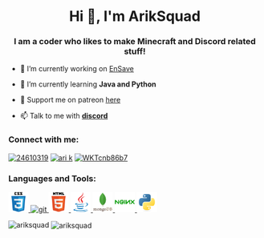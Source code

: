 <h1 align="center">Hi 👋, I'm ArikSquad</h1>
<h3 align="center">I am a coder who likes to make Minecraft and Discord related stuff!</h3>

- 🔭 I’m currently working on [EnSave](https://github.com/ArikSquad/EnSave-Discord)

- 🌱 I’m currently learning **Java and Python**

- 🤝 Support me on patreon [here](https://www.patreon.com/ariksquad)

- 📫 Talk to me with **[discord](https://discord.gg/WKTcnb86b7)**

<h3 align="left">Connect with me:</h3>
<p align="left">
<a href="https://stackoverflow.com/users/18511994" target="blank"><img align="center" src="https://raw.githubusercontent.com/rahuldkjain/github-profile-readme-generator/master/src/images/icons/Social/stack-overflow.svg" alt="24610319" height="30" width="40" /></a>
<a href="https://www.youtube.com/c/ari k" target="blank"><img align="center" src="https://raw.githubusercontent.com/rahuldkjain/github-profile-readme-generator/master/src/images/icons/Social/youtube.svg" alt="ari k" height="30" width="40" /></a>
<a href="https://discord.gg/WKTcnb86b7" target="blank"><img align="center" src="https://raw.githubusercontent.com/rahuldkjain/github-profile-readme-generator/master/src/images/icons/Social/discord.svg" alt="WKTcnb86b7" height="30" width="40" /></a>
</p>

<h3 align="left">Languages and Tools:</h3>
<p align="left"> <a href="https://www.w3schools.com/css/" target="_blank" rel="noreferrer"> <img src="https://raw.githubusercontent.com/devicons/devicon/master/icons/css3/css3-original-wordmark.svg" alt="css3" width="40" height="40"/> </a> <a href="https://git-scm.com/" target="_blank" rel="noreferrer"> <img src="https://www.vectorlogo.zone/logos/git-scm/git-scm-icon.svg" alt="git" width="40" height="40"/> </a> <a href="https://www.w3.org/html/" target="_blank" rel="noreferrer"> <img src="https://raw.githubusercontent.com/devicons/devicon/master/icons/html5/html5-original-wordmark.svg" alt="html5" width="40" height="40"/> </a> <a href="https://www.java.com" target="_blank" rel="noreferrer"> <img src="https://raw.githubusercontent.com/devicons/devicon/master/icons/java/java-original.svg" alt="java" width="40" height="40"/> </a> <a href="https://www.mongodb.com/" target="_blank" rel="noreferrer"> <img src="https://raw.githubusercontent.com/devicons/devicon/master/icons/mongodb/mongodb-original-wordmark.svg" alt="mongodb" width="40" height="40"/> </a> <a href="https://www.nginx.com" target="_blank" rel="noreferrer"> <img src="https://raw.githubusercontent.com/devicons/devicon/master/icons/nginx/nginx-original.svg" alt="nginx" width="40" height="40"/> </a> <a href="https://www.python.org" target="_blank" rel="noreferrer"> <img src="https://raw.githubusercontent.com/devicons/devicon/master/icons/python/python-original.svg" alt="python" width="40" height="40"/> </a> </p>

<p><img align="left" src="https://github-readme-stats.vercel.app/api/top-langs?username=ariksquad&show_icons=true&theme=dracula&locale=en&layout=compact" alt="ariksquad" /></p>

<p>&nbsp;<img align="center" src="https://github-readme-stats.vercel.app/api?username=ariksquad&show_icons=true&theme=dracula&locale=en" alt="ariksquad" /></p>
